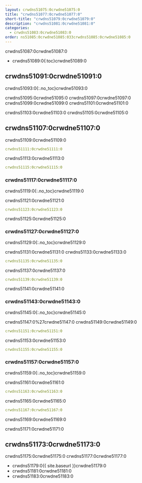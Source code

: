 ```yaml
---
layout: crwdns51075:0crwdne51075:0
title: "crwdns51077:0crwdne51077:0"
short-title: "crwdns51079:0crwdne51079:0"
description: "crwdns51081:0crwdne51081:0"
categories:
  - crwdns51083:0crwdne51083:0
order: ns51085:0crwdne51085:033crwdns51085:0crwdne51085:0
---
```

crwdns51087:0crwdne51087:0

- crwdns51089:0{:toc}crwdne51089:0

## crwdns51091:0crwdne51091:0

crwdns51093:0{:.no_toc}crwdne51093:0

crwdns51095:0crwdne51095:0 crwdns51097:0crwdne51097:0 crwdns51099:0crwdne51099:0 crwdns51101:0crwdne51101:0

crwdns51103:0crwdne51103:0 crwdns51105:0crwdne51105:0

## crwdns51107:0crwdne51107:0

crwdns51109:0crwdne51109:0

```yaml
crwdns51111:0crwdne51111:0
```

crwdns51113:0crwdne51113:0

```yaml
crwdns51115:0crwdne51115:0
```

### crwdns51117:0crwdne51117:0

crwdns51119:0{:.no_toc}crwdne51119:0

crwdns51121:0crwdne51121:0

```yaml
crwdns51123:0crwdne51123:0
```

crwdns51125:0crwdne51125:0

### crwdns51127:0crwdne51127:0

crwdns51129:0{:.no_toc}crwdne51129:0

crwdns51131:0crwdne51131:0 crwdns51133:0crwdne51133:0

```yaml
crwdns51135:0crwdne51135:0
```

crwdns51137:0crwdne51137:0

```yaml
crwdns51139:0crwdne51139:0
```

crwdns51141:0crwdne51141:0

### crwdns51143:0crwdne51143:0

crwdns51145:0{:.no_toc}crwdne51145:0

crwdns51147:0%27crwdne51147:0 crwdns51149:0crwdne51149:0

```yaml
crwdns51151:0crwdne51151:0
```

crwdns51153:0crwdne51153:0

```yaml
crwdns51155:0crwdne51155:0
```

### crwdns51157:0crwdne51157:0

crwdns51159:0{:.no_toc}crwdne51159:0

crwdns51161:0crwdne51161:0

```yaml
crwdns51163:0crwdne51163:0
```

crwdns51165:0crwdne51165:0

```yaml
crwdns51167:0crwdne51167:0
```

crwdns51169:0crwdne51169:0

crwdns51171:0crwdne51171:0

## crwdns51173:0crwdne51173:0

crwdns51175:0crwdne51175:0 crwdns51177:0crwdne51177:0

- crwdns51179:0{{ site.baseurl }}crwdne51179:0
- crwdns51181:0crwdne51181:0
- crwdns51183:0crwdne51183:0